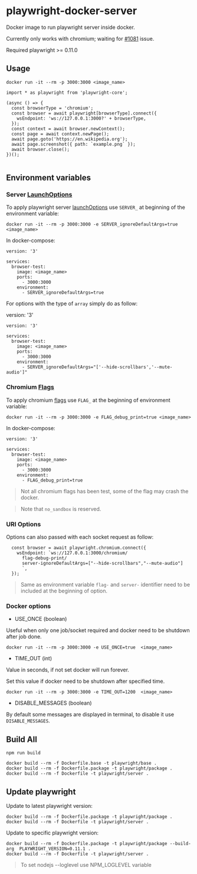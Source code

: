 # playwright-docker-server

Docker image to run playwright server inside docker.

Currently only works with chromium; waiting for [#1081](https://github.com/microsoft/playwright/issues/1081) issue.

Required playwright >= 0.11.0

## Usage

```
docker run -it --rm -p 3000:3000 <image_name>
```

```
import * as playwright from 'playwright-core';

(async () => {
  const browserType = 'chromium';
  const browser = await playwright[browserType].connect({
    wsEndpoint: 'ws://127.0.0.1:3000?' + browserType,
  });
  const context = await browser.newContext();
  const page = await context.newPage();
  await page.goto('https://en.wikipedia.org');
  await page.screenshot({ path: `example.png` });
  await browser.close();
})();


```

## Environment variables

### Server [LaunchOptions](https://github.com/microsoft/playwright/blob/master/docs/api.md#browsertypelaunchserveroptions)

To apply playwright server [launchOptions](https://github.com/microsoft/playwright/blob/master/docs/api.md#browsertypelaunchserveroptions) use `SERVER_` at beginning of the environment variable:

```
docker run -it --rm -p 3000:3000 -e SERVER_ignoreDefaultArgs=true <image_name>
```

In docker-compose:

```
version: '3'

services:
  browser-test:
    image: <image_name>
    ports:
      - 3000:3000
    environment:
      - SERVER_ignoreDefaultArgs=true
```

For options with the type of `array` simply do as follow:

version: '3'

```
version: '3'

services:
  browser-test:
    image: <image_name>
    ports:
      - 3000:3000
    environment:
      - SERVER_ignoreDefaultArgs="['--hide-scrollbars','--mute-audio']"

```

### Chromium [Flags](https://peter.sh/experiments/chromium-command-line-switches/)

To apply chromium [flags](https://peter.sh/experiments/chromium-command-line-switches/) use `FLAG_` at the beginning of environment variable:

```
docker run -it --rm -p 3000:3000 -e FLAG_debug_print=true <image_name>
```

In docker-compose:

```
version: '3'

services:
  browser-test:
    image: <image_name>
    ports:
      - 3000:3000
    environment:
      - FLAG_debug_print=true
```

> Not all chromium flags has been test, some of the flag may crash the docker.

> Note that `no_sandbox` is reserved.

### URI Options

Options can also passed with each socket request as follow:

```
  const browser = await playwright.chromium.connect({
    wsEndpoint: `ws://127.0.0.1:3000/chromium/
      flag-debug-print/
      server-ignoreDefaultArgs=["--hide-scrollbars","--mute-audio"]
      `,
  });

```

> Same as environment variable `flag-` and `server-` identifier need to be included at the beginning of option.

### Docker options

- USE_ONCE (boolean)

Useful when only one job/socket required and docker need to be shutdown after job done.

```
docker run -it --rm -p 3000:3000 -e USE_ONCE=true  <image_name>
```

- TIME_OUT (int)

Value in seconds, if not set docker will run forever.

Set this value if docker need to be shutdown after specified time.

```
docker run -it --rm -p 3000:3000 -e TIME_OUT=1200  <image_name>
```

- DISABLE_MESSAGES (boolean)

By default some messages are displayed in terminal, to disable it use `DISABLE_MESSAGES`.

## Build All

```
npm run build

docker build --rm -f Dockerfile.base -t playwright/base .
docker build --rm -f Dockerfile.package -t playwright/package .
docker build --rm -f Dockerfile -t playwright/server .
```

## Update playwright

Update to latest playwright version:

```
docker build --rm -f Dockerfile.package -t playwright/package .
docker build --rm -f Dockerfile -t playwright/server .
```

Update to specific playwright version:

```
docker build --rm -f Dockerfile.package -t playwright/package --build-arg  PLAYWRIGHT_VERSION=0.11.1 .
docker build --rm -f Dockerfile -t playwright/server .
```

> To set nodejs --loglevel use NPM_LOGLEVEL variable
